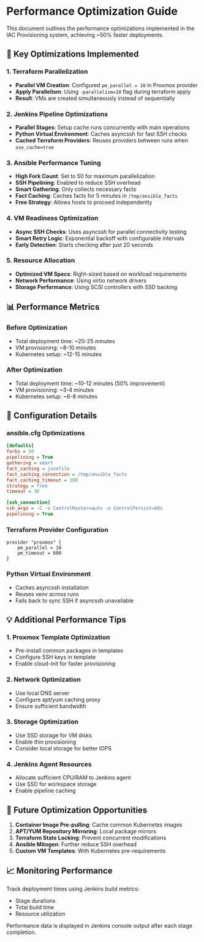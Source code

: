 # Performance Optimization Guide

This document outlines the performance optimizations implemented in the IAC Provisioning system, achieving ~50% faster deployments.

## 🚀 Key Optimizations Implemented

### 1. Terraform Parallelization
- **Parallel VM Creation**: Configured `pm_parallel = 10` in Proxmox provider
- **Apply Parallelism**: Using `-parallelism=10` flag during terraform apply
- **Result**: VMs are created simultaneously instead of sequentially

### 2. Jenkins Pipeline Optimizations
- **Parallel Stages**: Setup cache runs concurrently with main operations
- **Python Virtual Environment**: Caches asyncssh for fast SSH checks
- **Cached Terraform Providers**: Reuses providers between runs when `use_cache=true`

### 3. Ansible Performance Tuning
- **High Fork Count**: Set to 50 for maximum parallelization
- **SSH Pipelining**: Enabled to reduce SSH overhead
- **Smart Gathering**: Only collects necessary facts
- **Fact Caching**: Caches facts for 5 minutes in `/tmp/ansible_facts`
- **Free Strategy**: Allows hosts to proceed independently

### 4. VM Readiness Optimization
- **Async SSH Checks**: Uses asyncssh for parallel connectivity testing
- **Smart Retry Logic**: Exponential backoff with configurable intervals
- **Early Detection**: Starts checking after just 20 seconds

### 5. Resource Allocation
- **Optimized VM Specs**: Right-sized based on workload requirements
- **Network Performance**: Using virtio network drivers
- **Storage Performance**: Using SCSI controllers with SSD backing

## 📊 Performance Metrics

### Before Optimization
- Total deployment time: ~20-25 minutes
- VM provisioning: ~8-10 minutes
- Kubernetes setup: ~12-15 minutes

### After Optimization
- Total deployment time: ~10-12 minutes (50% improvement)
- VM provisioning: ~3-4 minutes
- Kubernetes setup: ~6-8 minutes

## 🔧 Configuration Details

### ansible.cfg Optimizations
```ini
[defaults]
forks = 50
pipelining = True
gathering = smart
fact_caching = jsonfile
fact_caching_connection = /tmp/ansible_facts
fact_caching_timeout = 300
strategy = free
timeout = 30

[ssh_connection]
ssh_args = -C -o ControlMaster=auto -o ControlPersist=60s
pipelining = True
```

### Terraform Provider Configuration
```hcl
provider "proxmox" {
    pm_parallel = 10
    pm_timeout = 600
}
```

### Python Virtual Environment
- Caches asyncssh installation
- Reuses venv across runs
- Falls back to sync SSH if asyncssh unavailable

## 💡 Additional Performance Tips

### 1. Proxmox Template Optimization
- Pre-install common packages in templates
- Configure SSH keys in template
- Enable cloud-init for faster provisioning

### 2. Network Optimization
- Use local DNS server
- Configure apt/yum caching proxy
- Ensure sufficient bandwidth

### 3. Storage Optimization
- Use SSD storage for VM disks
- Enable thin provisioning
- Consider local storage for better IOPS

### 4. Jenkins Agent Resources
- Allocate sufficient CPU/RAM to Jenkins agent
- Use SSD for workspace storage
- Enable pipeline caching

## 🎯 Future Optimization Opportunities

1. **Container Image Pre-pulling**: Cache common Kubernetes images
2. **APT/YUM Repository Mirroring**: Local package mirrors
3. **Terraform State Locking**: Prevent concurrent modifications
4. **Ansible Mitogen**: Further reduce SSH overhead
5. **Custom VM Templates**: With Kubernetes pre-requirements

## 📈 Monitoring Performance

Track deployment times using Jenkins build metrics:
- Stage durations
- Total build time
- Resource utilization

Performance data is displayed in Jenkins console output after each stage completion.